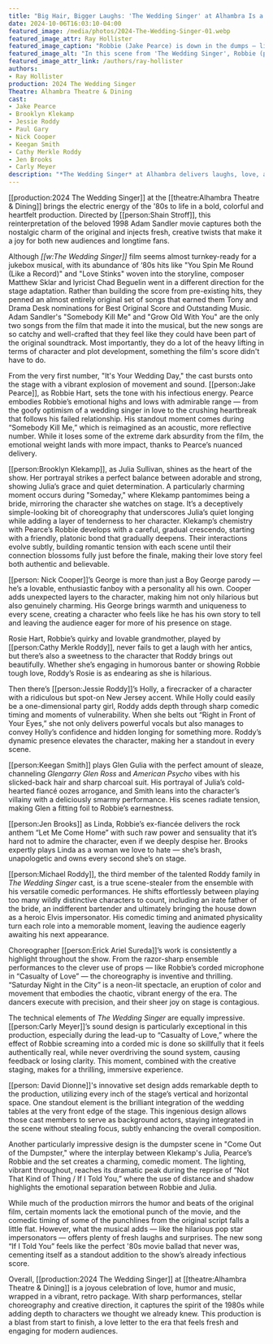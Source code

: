 ```yaml
---
title: "Big Hair, Bigger Laughs: 'The Wedding Singer' at Alhambra Is a Retro Delight"
date: 2024-10-06T16:03:10-04:00
featured_image: /media/photos/2024-The-Wedding-Singer-01.webp
featured_image_attr: Ray Hollister
featured_image_caption: "Robbie (Jake Pearce) is down in the dumps — literally — but Julia (Brooklyn Klekamp) is there to help him get out of the mess he got himself into."
featured_image_alt: "In this scene from 'The Wedding Singer', Robbie (played by Jake Pearce) leans dramatically out of a grimy green dumpster marked \"Private Dumpster\" with graffiti and a \"No Parking\" sign. His disheveled appearance adds to the comedic moment as Julia (played by Brooklyn Klekamp), dressed in a pink apron over a black dress, stands nearby, smiling with concern. The brightly lit stage contrasts with the gritty setting of the alley, creating a humorous juxtaposition of romance in unlikely places."
featured_image_attr_link: /authors/ray-hollister
authors: 
- Ray Hollister
production: 2024 The Wedding Singer
Theatre: Alhambra Theatre & Dining
cast: 
- Jake Pearce
- Brooklyn Klekamp
- Jessie Roddy
- Paul Gary
- Nick Cooper
- Keegan Smith
- Cathy Merkle Roddy
- Jen Brooks
- Carly Meyer
description: "*The Wedding Singer* at Alhambra delivers laughs, love, and ‘80s nostalgia with stellar performances, inventive choreography and an infectious original score."
---
```

[[production:2024 The Wedding Singer]] at the [[theatre:Alhambra Theatre & Dining]] brings the electric energy of the '80s to life in a bold, colorful and heartfelt production. Directed by [[person:Shain Stroff]], this reinterpretation of the beloved 1998 Adam Sandler movie captures both the nostalgic charm of the original and injects fresh, creative twists that make it a joy for both new audiences and longtime fans.<!--more-->

Although *[[w:The Wedding Singer]]* film seems almost turnkey-ready for a jukebox musical, with its abundance of ‘80s hits like "You Spin Me Round (Like a Record)" and "Love Stinks" woven into the storyline, composer Matthew Sklar and lyricist Chad Beguelin went in a different direction for the stage adaptation. Rather than building the score from pre-existing hits, they penned an almost entirely original set of songs that earned them Tony and Drama Desk nominations for Best Original Score and Outstanding Music. Adam Sandler's "Somebody Kill Me" and "Grow Old With You" are the only two songs from the film that made it into the musical, but the new songs are so catchy and well-crafted that they feel like they could have been part of the original soundtrack. Most importantly, they do a lot of the heavy lifting in terms of character and plot development, something the film's score didn't have to do.

From the very first number, "It's Your Wedding Day," the cast bursts onto the stage with a vibrant explosion of movement and sound. [[person:Jake Pearce]], as Robbie Hart, sets the tone with his infectious energy. Pearce embodies Robbie’s emotional highs and lows with admirable range — from the goofy optimism of a wedding singer in love to the crushing heartbreak that follows his failed relationship. His standout moment comes during “Somebody Kill Me,” which is reimagined as an acoustic, more reflective number. While it loses some of the extreme dark absurdity from the film, the emotional weight lands with more impact, thanks to Pearce’s nuanced delivery.

[[person:Brooklyn Klekamp]], as Julia Sullivan, shines as the heart of the show. Her portrayal strikes a perfect balance between adorable and strong, showing Julia’s grace and quiet determination. A particularly charming moment occurs during "Someday," where Klekamp pantomimes being a bride, mirroring the character she watches on stage. It’s a deceptively simple-looking bit of choreography that underscores Julia’s quiet longing while adding a layer of tenderness to her character. Klekamp’s chemistry with Pearce’s Robbie develops with a careful, gradual crescendo, starting with a friendly, platonic bond that gradually deepens. Their interactions evolve subtly, building romantic tension with each scene until their connection blossoms fully just before the finale, making their love story feel both authentic and believable.

[[person: Nick Cooper]]’s George is more than just a Boy George parody — he’s a lovable, enthusiastic fanboy with a personality all his own. Cooper adds unexpected layers to the character, making him not only hilarious but also genuinely charming. His George brings warmth and uniqueness to every scene, creating a character who feels like he has his own story to tell and leaving the audience eager for more of his presence on stage.

Rosie Hart, Robbie’s quirky and lovable grandmother, played by [[person:Cathy Merkle Roddy]], never fails to get a laugh with her antics, but there’s also a sweetness to the character that Roddy brings out beautifully. Whether she’s engaging in humorous banter or showing Robbie tough love, Roddy’s Rosie is as endearing as she is hilarious.

Then there’s [[person:Jessie Roddy]]’s Holly, a firecracker of a character with a ridiculous but spot-on New Jersey accent. While Holly could easily be a one-dimensional party girl, Roddy adds depth through sharp comedic timing and moments of vulnerability. When she belts out “Right in Front of Your Eyes,” she not only delivers powerful vocals but also manages to convey Holly’s confidence and hidden longing for something more. Roddy’s dynamic presence elevates the character, making her a standout in every scene.

[[person:Keegan Smith]] plays Glen Gulia with the perfect amount of sleaze, channeling *Glengarry Glen Ross* and *American Psycho* vibes with his slicked-back hair and sharp charcoal suit. His portrayal of Julia’s cold-hearted fiancé oozes arrogance, and Smith leans into the character’s villainy with a deliciously smarmy performance. His scenes radiate tension, making Glen a fitting foil to Robbie’s earnestness.

[[person:Jen Brooks]] as Linda, Robbie’s ex-fiancée delivers the rock anthem “Let Me Come Home” with such raw power and sensuality that it’s hard not to admire the character, even if we deeply despise her. Brooks expertly plays Linda as a woman we love to hate — she’s brash, unapologetic and owns every second she’s on stage.

[[person:Michael Roddy]], the third member of the talented Roddy family in *The Wedding Singer* cast, is a true scene-stealer from the ensemble with his versatile comedic performances. He shifts effortlessly between playing too many wildly distinctive characters to count, including an irate father of the bride, an indifferent bartender and ultimately bringing the house down as a heroic Elvis impersonator. His comedic timing and animated physicality turn each role into a memorable moment, leaving the audience eagerly awaiting his next appearance.

Choreographer [[person:Erick Ariel Sureda]]’s work is consistently a highlight throughout the show. From the razor-sharp ensemble performances to the clever use of props — like Robbie’s corded microphone in “Casualty of Love” — the choreography is inventive and thrilling. “Saturday Night in the City” is a neon-lit spectacle, an eruption of color and movement that embodies the chaotic, vibrant energy of the era. The dancers execute with precision, and their sheer joy on stage is contagious.

The technical elements of *The Wedding Singer* are equally impressive. [[person:Carly Meyer]]’s sound design is particularly exceptional in this production, especially during the lead-up to “Casualty of Love,” where the effect of Robbie screaming into a corded mic is done so skillfully that it feels authentically real, while never overdriving the sound system, causing feedback or losing clarity. This moment, combined with the creative staging, makes for a thrilling, immersive experience.

[[person: David Dionne]]'s innovative set design adds remarkable depth to the production, utilizing every inch of the stage’s vertical and horizontal space. One standout element is the brilliant integration of the wedding tables at the very front edge of the stage. This ingenious design allows those cast members to serve as background actors, staying integrated in the scene without stealing focus, subtly enhancing the overall composition.

Another particularly impressive design is the dumpster scene in "Come Out of the Dumpster," where the interplay between Klekamp's Julia, Pearce’s Robbie and the set creates a charming, comedic moment. The lighting, vibrant throughout, reaches its dramatic peak during the reprise of “Not That Kind of Thing / If I Told You,” where the use of distance and shadow highlights the emotional separation between Robbie and Julia.

While much of the production mirrors the humor and beats of the original film, certain moments lack the emotional punch of the movie, and the comedic timing of some of the punchlines from the original script falls a little flat. However, what the musical adds — like the hilarious pop star impersonators — offers plenty of fresh laughs and surprises. The new song “If I Told You” feels like the perfect '80s movie ballad that never was, cementing itself as a standout addition to the show’s already infectious score.

Overall, [[production:2024 The Wedding Singer]] at [[theatre:Alhambra Theatre & Dining]] is a joyous celebration of love, humor and music, wrapped in a vibrant, retro package. With sharp performances, stellar choreography and creative direction, it captures the spirit of the 1980s while adding depth to characters we thought we already knew. This production is a blast from start to finish, a love letter to the era that feels fresh and engaging for modern audiences.